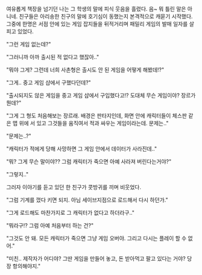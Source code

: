 여유롭게 책장을 넘기던 나는 그 학생의 말에 피식 웃음을 흘렸다. 음~ 뭐 틀린 말은 아니네. 친구들은 아리송한 친구의 말에 호기심이 동했는지 본격적으로 캐묻기 시작했다. 그중에 한명은 서점 안에 있는 게임 잡지들을 뒤적거리며 패밀리 게임의 발매 일자를 살피고 있었다. 

"그런 게임 없는데?"

"그러니까 아까 출시된 적 없다고 했잖아.."

"뭐야 그게? 그런데 너희 사촌형은 출시도 안 된 게임을 어떻게 해봤데!?"

"그게.. 중고 게임 샵에서 구했다던데?"

"출시되지도 않은 게임을 중고 게임 샵에서 구입했다고!? 도대체 무슨 게임이야? 장르가 뭔데?"

"그게 그 형도 처음해보는 장르래. 배경은 판타지인데, 화면 안에 캐릭터들이 체스판 같은 맵 위에 서 있고 그것들을 움직여서 적과 싸우는 게임이라는데. 문제는.."

"문제는..?"

"캐릭터가 적에게 당해 사망하면 그 게임 안에서 데이터가 사라진데.."

"뭐? 그게 무슨 말이야?? 그럼 캐릭터가 죽으면 아예 사라져 버린다는거야?"

"그렇지.."

그러자 이야기를 듣고 있던 한 친구가 콧방귀를 끼며 비웃었다.

"그럼 기계를 껐다 키면 되지. 아님 세이브지점으로 로드해서 다시 하던가."

"그게 로드해도 마찬가지로 그 캐릭터가 없다고 하더라구.."

"뭐라구!? 그럼 아예 처음부터 하는 건?"

"그것도 안 돼. 모든 캐릭터가 죽으면 그냥 게임 오버야. 그리고 다시는 플레이 할 수 없어."

"미친.. 제작자가 어디야? 그딴 게임을 만들어 놓고, 돈 받아먹고 팔고 있다는 거야? 당장 항의해야지."
